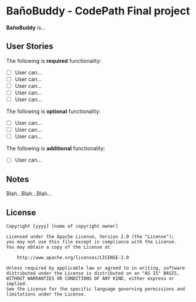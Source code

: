 # **BañoBuddy** - CodePath Final project

**BañoBuddy** is...

## User Stories

The following is **required** functionality:

- [ ] User can...
- [ ] User can...
- [ ] User can...
- [ ] User can...
- [ ] User can...

The following is **optional** functionality:

- [ ] User can...
- [ ] User can...
- [ ] User can...

The following is **additional** functionality:

- [ ] User can...

## Notes

Blah...Blah...Blah...

## License

    Copyright [yyyy] [name of copyright owner]

    Licensed under the Apache License, Version 2.0 (the "License");
    you may not use this file except in compliance with the License.
    You may obtain a copy of the License at

        http://www.apache.org/licenses/LICENSE-2.0

    Unless required by applicable law or agreed to in writing, software
    distributed under the License is distributed on an "AS IS" BASIS,
    WITHOUT WARRANTIES OR CONDITIONS OF ANY KIND, either express or implied.
    See the License for the specific language governing permissions and
    limitations under the License.
    
